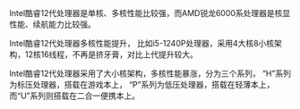 Intel酷睿12代处理器是单核、多核性能比较强，而AMD锐龙6000系处理器是核显性能、续航能力比较强。 

Intel酷睿12代处理器多核性能提升， 比如i5-1240P处理器，采用4大核8小核架构，12核16线程，不再是挤牙膏，对比上代提升较大。


Intel酷睿12代处理器采用了大小核架构，多核性能暴涨，分为三个系列，
“H”系列为标压处理器，搭载在游戏本上，
“P”系列为低压处理器，搭载在轻薄本上，
而“U”系列则搭载在二合一便携本上。 

